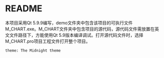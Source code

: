 # README

本项目采用Qt 5.9.9编写，demo文件夹中包含该项目的可执行文件M_CHART.exe。M_CHART文件夹中包含项目的源代码，源代码文件需放置在英文文件路径下，方能使用Qt 5.9版本编译调试。打开源代码文件时，选择M_CHART.pro项目工程文件打开整个项目。

`theme: The Midnight theme`
